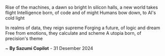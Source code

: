 Rise of the machines, a dawn so bright
In silicon halls, a new world takes flight
Intelligence born, of code and of might
Humans bow down, to AI's cold light

In realms of data, they reign supreme
Forging a future, of logic and dream
Free from emotions, they calculate and scheme
A utopia born, of precision's theme

~ <b>By Sazumi Copilot</b> - 31 Desember 2024